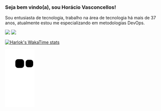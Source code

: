 
### Seja bem vindo(a), sou Horácio Vasconcellos!

Sou entusiasta de tecnologia, trabalho na área de tecnologia há mais de 37 anos, atualmente estou me especializando em metodologias DevOps.

<div>
    <img height="180em" src="https://github-readme-stats.vercel.app/api?username=horaciovasconcellos&show_icons=true&theme=tokyonight"/>
    <img height="180em" src="https://github-readme-stats.vercel.app/api/top-langs/?username=horaciovasconcellos&theme=tokyonight&layout=compact"/>

</div>

[![Harlok's WakaTime stats](https://github-readme-stats.vercel.app/api/wakatime?username=horaciovasconcellos)](https://github.com/horaciovasconcellos/github-readme-stats)

![snake animation](https://github.com/horaciovasconcellos/horaciovasconcellos/blob/output/github-contribution-grid-snake2.svg)
